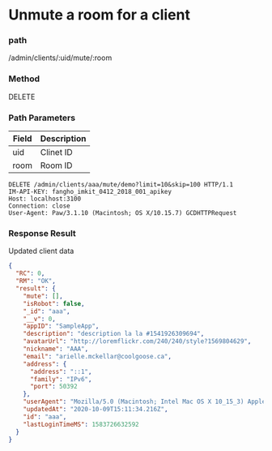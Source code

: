 # Unmute a room for a client

### path

/admin/clients/:uid/mute/:room

### Method

DELETE

### Path Parameters

| Field | Description |
| ----- | ----------- |
| uid   | Clinet ID   |
| room  | Room ID     |

```
DELETE /admin/clients/aaa/mute/demo?limit=10&skip=100 HTTP/1.1
IM-API-KEY: fangho_imkit_0412_2018_001_apikey
Host: localhost:3100
Connection: close
User-Agent: Paw/3.1.10 (Macintosh; OS X/10.15.7) GCDHTTPRequest

```

### Response Result

Updated client data

```json
{
  "RC": 0,
  "RM": "OK",
  "result": {
    "mute": [],
    "isRobot": false,
    "_id": "aaa",
    "__v": 0,
    "appID": "SampleApp",
    "description": "description la la #1541926309694",
    "avatarUrl": "http://loremflickr.com/240/240/style?1569804629",
    "nickname": "AAA",
    "email": "arielle.mckellar@coolgoose.ca",
    "address": {
      "address": "::1",
      "family": "IPv6",
      "port": 50392
    },
    "userAgent": "Mozilla/5.0 (Macintosh; Intel Mac OS X 10_15_3) AppleWebKit/537.36 (KHTML, like Gecko) Chrome/80.0.3987.132 Safari/537.36",
    "updatedAt": "2020-10-09T15:11:34.216Z",
    "id": "aaa",
    "lastLoginTimeMS": 1583726632592
  }
}
```
